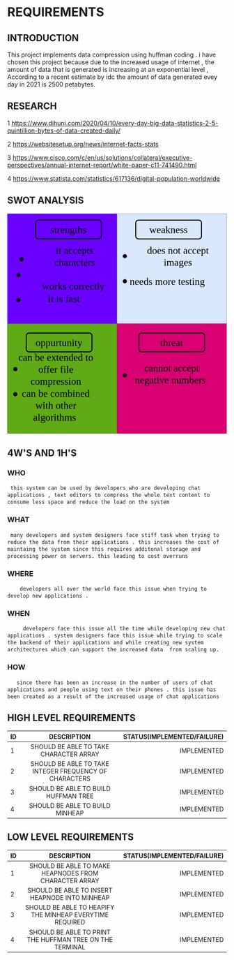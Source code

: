 # REQUIREMENTS
## INTRODUCTION 

This project implements data compression using huffman coding . i have chosen this project because due to the increased usage of internet , the amount of data that is generated is increasing at an exponential level , According to a recent estimate by idc the amount of data generated evey day in 2021 is 2500 petabytes. 


## RESEARCH 

1 https://www.dihuni.com/2020/04/10/every-day-big-data-statistics-2-5-quintillion-bytes-of-data-created-daily/

2 https://websitesetup.org/news/internet-facts-stats 

3 https://www.cisco.com/c/en/us/solutions/collateral/executive-perspectives/annual-internet-report/white-paper-c11-741490.html

4 https://www.statista.com/statistics/617136/digital-population-worldwide

## SWOT ANALYSIS 

 <img src="swot analysis.png" alt="swot analysis "/>








## 4W'S AND 1H'S


 ### WHO 
     this system can be used by developers who are developing chat applications , text editors to compress the whole text content to consume less space and reduce the load on the system 

 ### WHAT 
     many developers and system designers face stiff task when trying to reduce the data from their applications . this increases the cost of maintaing the system since this requires additonal storage and processing power on servers. this leading to cost overruns 

 ### WHERE 
        developers all over the world face this issue when trying to develop new applications .
 ### WHEN
         developers face this issue all the time while developing new chat applications . system designers face this issue while trying to scale the backend of their applications and while creating new system architectures which can support the increased data  from scaling up.
 ### HOW 
       since there has been an increase in the number of users of chat applications and people using text on their phones . this issue has been created as a result of the increased usage of chat applications 



## HIGH LEVEL REQUIREMENTS 


| ID       | DESCRIPTION          | STATUS(IMPLEMENTED/FAILURE)  |
| ------------- |:-------------:| -----:|
| 1      | SHOULD BE ABLE TO TAKE CHARACTER ARRAY  | IMPLEMENTED |
| 2     | SHOULD BE ABLE TO TAKE INTEGER FREQUENCY OF CHARACTERS      |   IMPLEMENTED |
| 3 | SHOULD BE ABLE TO BUILD HUFFMAN TREE       |    IMPLEMENTED |
| 4 | SHOULD BE ABLE TO BUILD MINHEAP      |    IMPLEMENTED |
## LOW LEVEL REQUIREMENTS 
| ID       | DESCRIPTION          | STATUS(IMPLEMENTED/FAILURE)  |
| ------------- |:-------------:| -----:|
| 1      | SHOULD BE ABLE TO MAKE HEAPNODES FROM CHARACTER ARRAY  | IMPLEMENTED |
| 2     | SHOULD BE ABLE TO INSERT HEAPNODE INTO MINHEAP      |   IMPLEMENTED |
| 3 | SHOULD BE ABLE TO HEAPIFY THE MINHEAP EVERYTIME REQUIRED      |    IMPLEMENTED |
| 4 | SHOULD BE ABLE TO PRINT THE HUFFMAN TREE  ON THE TERMINAL    |    IMPLEMENTED |